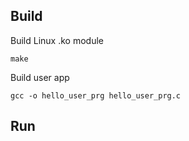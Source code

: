 
## Build
Build Linux .ko module
```
make
```

Build user app

```
gcc -o hello_user_prg hello_user_prg.c
```

## Run


```
```